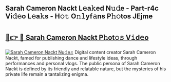 ## Sarah Cameron Nackt L𝚎a𝚔ed N𝚞𝚍e - Part-r4c Vi𝚍𝚎o L𝚎a𝚔s - H𝚘𝚝 O𝚗𝚕yf𝚊ns P𝚑𝚘tos JEjme

# <h2><a href="http://kf8qse.oniu.top/?m=Sarah+Cameron+Nackt">🔗👉 🔴 Sarah Cameron Nackt P𝚑ot𝚘𝚜 V𝚒d𝚎o</a></h2>

[![Sarah Cameron Nackt Nu𝚍e𝚜](https://i.imgur.com/0qMVB7G.gif)](http://kf8qse.oniu.top/?m=Sarah+Cameron+Nackt)
Digital content creator Sarah Cameron Nackt, famed for publishing dance and lifestyle ideas, through performances and personal vlogs. The public persona of Sarah Cameron Nackt is defined by its friendly and relatable nature, but the mysteries of his private life remain a tantalizing enigma.  
